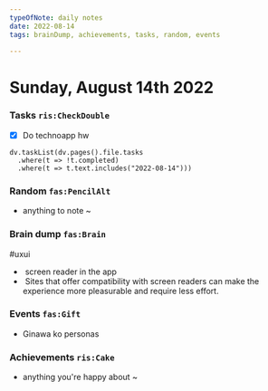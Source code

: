```yaml
---
typeOfNote: daily notes
date: 2022-08-14
tags: brainDump, achievements, tasks, random, events

---
```

# Sunday, August 14th 2022

### Tasks `ris:CheckDouble`
- [x] Do technoapp hw

```dataviewjs
dv.taskList(dv.pages().file.tasks 
  .where(t => !t.completed)
  .where(t => t.text.includes("2022-08-14")))
```



### Random `fas:PencilAlt`
 - anything to note ~




### Brain dump `fas:Brain`
#uxui
 -  screen reader in the app
 -  Sites that offer compatibility with screen readers can make the experience more pleasurable and require less effort.




### Events `fas:Gift`
 - Ginawa ko personas






### Achievements `ris:Cake`
 - anything you're happy about ~ 

